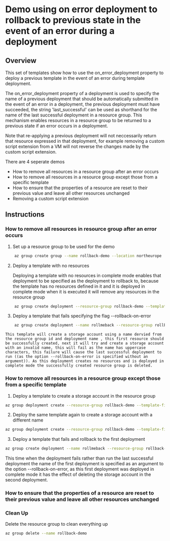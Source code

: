 # Demo using on error deployment to rollback to previous state in the event of an error during a deployment

## Overview

This set of templates show how to use the on_error_deployment property to deploy a previous template in the event of an error during template deployment.

The on_error_deployment property of a deployment is used to specify the name of a previous deployment that should be automatically submitted in the event of an error in a deployment, the previous deployment must have succeeded, the string 'last_successful' can be used as shorthand for the name of the last successful deployment in a resource group. This mechanism enables resources in a resource group to be returned to a previous state if an error occurs in a deployment.

Note that re-applying a previous deployment will not neccessarily return that resource expressed in that deployment, for example removing a custom script extension from a VM will not reverse the changes made by the custom script extension.

There are 4 seperate demos

- How to remove all resources in a resource group after an error occurs
- How to remove all resources in a resource group except those from a specific template
- How to ensure that the properties of a resource are reset to their previous value and leave all other resources unchanged
- Removing a custom script extension

## Instructions

### How to remove all resources in resource group after an error occurs

1. Set up a resource group to be used for the demo

``` bash
    az group create group --name rollback-demo --location northeurope
```

2. Deploy a template with no resources

    Deploying a template with no resources in complete mode enables that deployment to be specified as the deployment to rollback to, because the template has no resources defined in it and it is deployed in complete mode when it is executed it will remove any resources in the resource group

``` bash
    az group create deployment --resource-group rollback-demo --template-file empty-template.json --mode Complete
```

3. Deploy a template that fails specifying the flag --rollback-on-error

``` bash
    az group create deployment --name rollmeback --resource-group rollback-demo --template-file failing-template.json --rollback-on-error
```

    This template will create a storage account using a name dervied from the resource group id and deployment name , this first resource should be successfully created, next it will try and create a storage account with an invalid name, this will fail as the name has uppercase characters, this failure will cause the last successful deployment to run ((as the option --rollback-on-error is specified without an argument)). As this deployment creates no resources and is deployed in complete mode the successfully created resource group is deleted.

### How to remove all resources in a resource group except those from a specific template

1. Deploy a template to create a storage account in the resource group

```bash
az group deployment create --resource-group rollback-demo --template-file create-storage-account.json --name storage-account-1 --mode Complete
```

2. Deploy the same template again to create a storage account with a different name

```bash
az group deployment create --resource-group rollback-demo --template-file create-storage-account.json --name storage-account-2 --mode Incremental
```

3. Deploy a template that fails and rollback to the first deployment

``` bash
az group create deployment --name rollmeback --resource-group rollback-demo --template-file failing-template.json --rollback-on-error storage-account-1
```

This time when the deployment fails rather than run the last successful deployment the name of the first deployment is specified as an argument to the option --rollback-on-error, as this first deployment was deployed in complete mode it has the effect of deleting the storage account in the second deployment.

### How to ensure that the properties of a resource are reset to their previous value and leave all other resources unchanged

### Clean Up

Delete the resource group to clean everything up

``` bash
az group delete --name rollback-demo
```